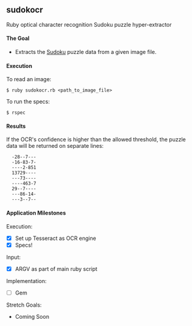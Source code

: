 ## sudokocr
Ruby optical character recognition Sudoku puzzle hyper-extractor



#### The Goal
* Extracts the [Sudoku](https://en.wikipedia.org/wiki/Sudoku) puzzle data from a given image file.

#### Execution
To read an image:
```
$ ruby sudokocr.rb <path_to_image_file>
```
To run the specs:
```
$ rspec
```

#### Results
If the OCR's confidence is higher than the allowed threshold, the puzzle data will be returned on separate lines:
```
  -28--7---
  -16-83-7-
  ----2-851
  13729----
  ---73----
  ----463-7
  29--7----
  ---86-14-
  ---3--7--
```

#### Application Milestones
Execution:
- [X] Set up Tesseract as OCR engine
- [X] Specs!

Input:
- [X] ARGV as part of main ruby script

Implementation:
- [ ] Gem

Stretch Goals:
* Coming Soon
